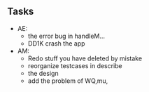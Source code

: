 ## Tasks
- AE:
   - the error bug in handleM...
   - DD1K crash the app
- AM:
    - Redo stuff you have deleted by mistake
    - reorganize testcases in describe
    - the design
    - add the problem of WQ,mu,
